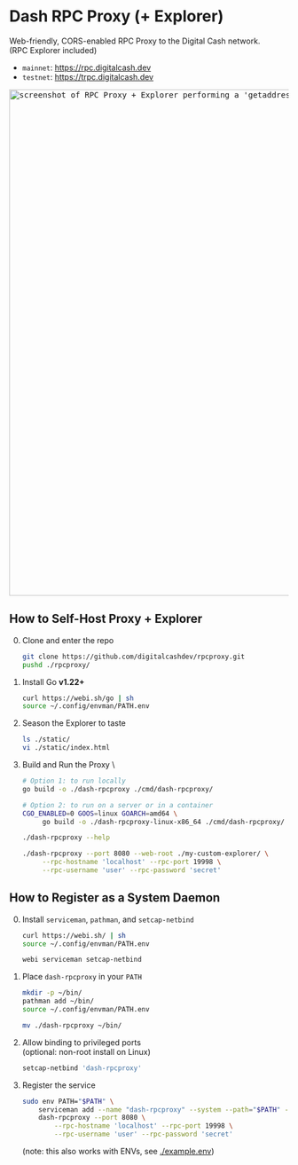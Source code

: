 # Dash RPC Proxy (+ Explorer)

Web-friendly, CORS-enabled RPC Proxy to the Digital Cash network. \
(RPC Explorer included)

- `mainnet`: <https://rpc.digitalcash.dev>
- `testnet`: <https://trpc.digitalcash.dev>

<kbd><img width="913" alt="screenshot of RPC Proxy + Explorer performing a 'getaddressbalance' request" src="https://github.com/user-attachments/assets/b2860c24-85db-411c-b2a6-f7001cae49f4"></kbd>

## How to Self-Host Proxy + Explorer

0. Clone and enter the repo

   ```sh
   git clone https://github.com/digitalcashdev/rpcproxy.git
   pushd ./rpcproxy/
   ```

1. Install Go **v1.22+**

   ```sh
   curl https://webi.sh/go | sh
   source ~/.config/envman/PATH.env
   ```

2. Season the Explorer to taste

   ```sh
   ls ./static/
   vi ./static/index.html
   ```

3. Build and Run the Proxy \

   ```sh
   # Option 1: to run locally
   go build -o ./dash-rpcproxy ./cmd/dash-rpcproxy/

   # Option 2: to run on a server or in a container
   CGO_ENABLED=0 GOOS=linux GOARCH=amd64 \
        go build -o ./dash-rpcproxy-linux-x86_64 ./cmd/dash-rpcproxy/
   ```

   ```sh
   ./dash-rpcproxy --help

   ./dash-rpcproxy --port 8080 --web-root ./my-custom-explorer/ \
        --rpc-hostname 'localhost' --rpc-port 19998 \
        --rpc-username 'user' --rpc-password 'secret'
   ```

## How to Register as a System Daemon

0. Install `serviceman`, `pathman`, and `setcap-netbind`

   ```sh
   curl https://webi.sh/ | sh
   source ~/.config/envman/PATH.env

   webi serviceman setcap-netbind
   ```

1. Place `dash-rpcproxy` in your `PATH`

   ```sh
   mkdir -p ~/bin/
   pathman add ~/bin/
   source ~/.config/envman/PATH.env

   mv ./dash-rpcproxy ~/bin/
   ```

2. Allow binding to privileged ports \
   (optional: non-root install on Linux)

   ```sh
   setcap-netbind 'dash-rpcproxy'
   ```

3. Register the service

   ```sh
   sudo env PATH="$PATH" \
       serviceman add --name "dash-rpcproxy" --system --path="$PATH" -- \
       dash-rpcproxy --port 8080 \
           --rpc-hostname 'localhost' --rpc-port 19998 \
           --rpc-username 'user' --rpc-password 'secret'
   ```

   (note: this also works with ENVs, see [./example.env](/example.env))
